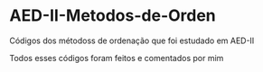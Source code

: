 # AED-II-Metodos-de-Orden
Códigos dos métodoss de ordenação que foi estudado em AED-II

Todos esses códigos foram feitos e comentados por mim
